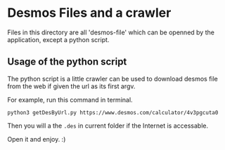# Desmos Files and a crawler

Files in this directory are all 'desmos-file' which can be openned by the application, except a python script.

## Usage of the python script

The python script is a little crawler can be used to download desmos file from the web if given the url as its first argv.

For example, run this command in terminal.

```
python3 getDesByUrl.py https://www.desmos.com/calculator/4v3pgcuta0
```

Then you will a the  `.des` in current folder if the Internet is accessable.

Open it and enjoy. :)